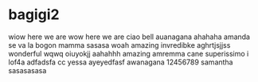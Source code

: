 # bagigi2
wiow
here we are
wow here we are
ciao bell
auanagana
ahahaha
amanda
se va la bogon
mamma
sasasa
woah
amazing
invredibke
aghrtjsjjss
wonderful
wqwq
oiuyokjj
aahahhh
amazing
amremma cane
superissimo
i lof4a
adfadsfa
cc
yessa
ayeyedfasf
awanagana
12456789
samantha
sasasasasa
